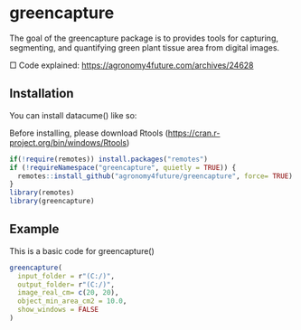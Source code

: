<!-- README.md is generated from README.Rmd. Please edit that file -->
# greencapture
<!-- badges: start -->
<!-- badges: end -->

The goal of the greencapture package is to provides tools for capturing, segmenting, 
and quantifying green plant tissue area from digital images.

□ Code explained: https://agronomy4future.com/archives/24628

## Installation

You can install datacume() like so:

Before installing, please download Rtools (https://cran.r-project.org/bin/windows/Rtools)

``` r
if(!require(remotes)) install.packages("remotes")
if (!requireNamespace("greencapture", quietly = TRUE)) {
  remotes::install_github("agronomy4future/greencapture", force= TRUE)
}
library(remotes)
library(greencapture)
```

## Example

This is a basic code for greencapture()

``` r
greencapture(
  input_folder = r"(C:/)",
  output_folder= r"(C:/)",
  image_real_cm= c(20, 20),
  object_min_area_cm2 = 10.0,
  show_windows = FALSE
)
